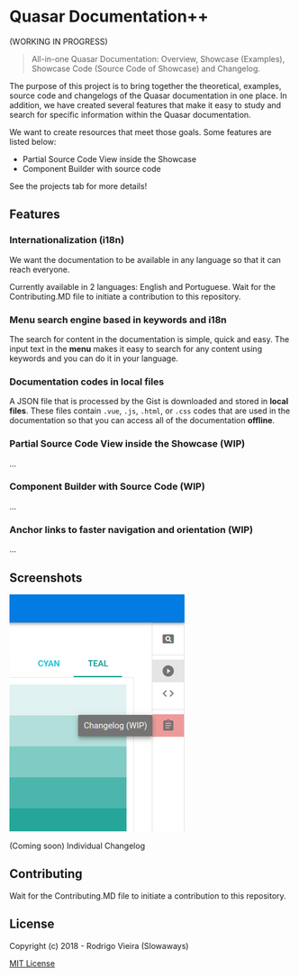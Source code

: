 # Quasar Documentation++
(WORKING IN PROGRESS)

> All-in-one Quasar Documentation: Overview, Showcase (Examples), Showcase Code (Source Code of Showcase) and Changelog.

The purpose of this project is to bring together the theoretical, examples, source code and changelogs of the Quasar documentation in one place.
In addition, we have created several features that make it easy to study and search for specific information within the Quasar documentation.

We want to create resources that meet those goals. Some features are listed below:
- Partial Source Code View inside the Showcase
- Component Builder with source code

See the projects tab for more details!

## Features
### Internationalization (i18n)
We want the documentation to be available in any language so that it can reach everyone.

Currently available in 2 languages: English and Portuguese.
Wait for the Contributing.MD file to initiate a contribution to this repository.

### Menu search engine based in keywords and i18n
The search for content in the documentation is simple, quick and easy.
The input text in the **menu** makes it easy to search for any content using keywords and you can do it in your language.

### Documentation codes in local files
A JSON file that is processed by the Gist is downloaded and stored in **local files**. These files contain `.vue`, `.js`, `.html`, or `.css` codes that are used in the documentation so that you can access all of the documentation **offline**.

### Partial Source Code View inside the Showcase (WIP)
...

### Component Builder with Source Code (WIP)
...

### Anchor links to faster navigation and orientation (WIP)
...

## Screenshots
![Change Log](src/assets/screenshot/changelog-wip.png)

(Coming soon) Individual Changelog

## Contributing
Wait for the Contributing.MD file to initiate a contribution to this repository.

## License
Copyright (c) 2018 - Rodrigo Vieira (Slowaways)

[MIT License](http://en.wikipedia.org/wiki/MIT_License)
